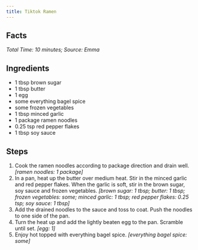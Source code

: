 ```yaml
---
title: Tiktok Ramen
---
```

## Facts
*Total Time: 10 minutes; Source: Emma*
## Ingredients
- 1 tbsp brown sugar                 
- 1 tbsp butter                      
- 1 egg                         
- some everything bagel spice      
- some frozen vegetables           
- 1 tbsp minced garlic               
- 1 package ramen noodles               
- 0.25 tsp red pepper flakes           
- 1 tbsp soy sauce                   
## Steps
1. Cook the ramen noodles according to package direction and drain well.
*[ramen noodles: 1 package]*
2. In a pan, heat up the butter over medium heat. Stir in the minced garlic and red pepper flakes. When the garlic is soft, stir in the brown sugar, soy sauce and frozen vegetables.
*[brown sugar: 1 tbsp; butter: 1 tbsp; frozen vegetables: some; minced garlic: 1 tbsp; red pepper flakes: 0.25 tsp; soy sauce: 1 tbsp]*
3. Add the drained noodles to the sauce and toss to coat. Push the noodles to one side of the pan.
4. Turn the heat up and add the lightly beaten egg to the pan. Scramble until set.
*[egg: 1]*
5. Enjoy hot topped with everything bagel spice.
*[everything bagel spice: some]*
